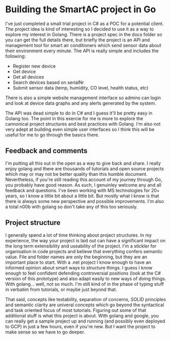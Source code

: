 # Building the SmartAC project in Go
I've just completed a small trial project in C# as a POC for a potential client.  The project idea is kind of interesting so I decided to use it as a way to explore my interest in Golang.  There is a project spec in the docs folder so you can get the full details there, but briefly the project is an API and management tool for smart air conditioners which send sensor data about their environment every minute.  The API is really simple and includes the following:
- Register new device
- Get device
- Get all devices
- Search devices based on serialNr
- Submit sensor data (temp, humidity, CO level, health status, etc)

There is also a simple website management interface so admins can login and look at device data graphs and any alerts generated by the system.

The API was dead simple to do in C# and I guess it'll be pretty easy in Golang too.  The point in this exercie for me is more to explore the cannonical project structures and best practices with Golang.  I'm also not very adept at building even simple user interfaces so I think this will be useful for me to go through the basics there.  

## Feedback and comments
I'm putting all this out in the open as a way to give back and share.  I really enjoy golang and there are thousands of tutorials and open source projects which may or may not be better quality than this humble document. Nevertheless, if you're still reading this account of my journey through Go, you probably have good reason.  As such, I genuinley welcome any and all feedback and questions.  I've been working with MS technologies for 20+ years, so I know a little bit about a little bit. But mostly what I know is that there is always some new perspective and possible improvements.  I'm also a total n00b with golang so don't take any of this too seriously.  


## Project structure
I generally spend a lot of time thinking about project structures.  In my experience, the way your project is laid out can have a significant impact on the long term extensibility and useability of the project.  I'm a stickler for organisation in code projects and believe that everything confers semantic value.  File and folder names are only the beginning, but they are an important place to start.  With a .net project I know enough to have an informed opinion about smart ways to structure things.  I guess I know enough to feel confident defending controversial positions (look at the C# version of this prototype) and also adapt easily to new ways of doing things.  With golang... well, not so much.  I'm still kind of in the phase of typing stuff in verbatim from tutorials, or maybe just beyond that. 

That said, concepts like testability, separation of concerns, SOLID principles and semantic clarity are univeral concepts which go beyond the syntactical and task oriented focus of most tutorials.  Figuring out some of that additional stuff is what this project is about.  With golang and google, you can really get a sample project up and running (and possibly even deployed to GCP) in just a few hours, even if you're new.  But I want the project to make sense so we have to go deeper. 